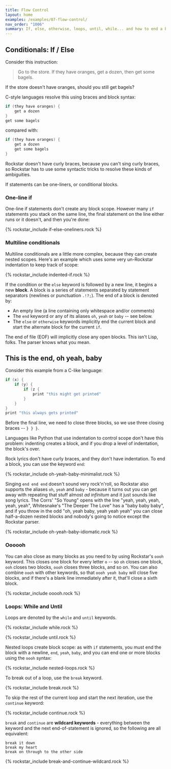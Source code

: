 ```yaml
---
title: Flow Control
layout: home
examples: /examples/07-flow-control/
nav_order: "1006"
summary: If, else, otherwise, loops, until, while... and how to end a block, oooh, yeah, baby.
---
```

## Conditionals: If / Else

Consider this instruction:

> Go to the store. If they have oranges, get a dozen, then get some bagels.

If the store doesn't have oranges, should you still get bagels?

C-style languages resolve this using braces and block syntax:

```c
if (they have oranges) {
	get a dozen
}
get some bagels
```
compared with:
```c
if (they have oranges) {
	get a dozen
	get some bagels
}
```

Rockstar doesn't have curly braces, because you can't sing curly braces, so Rockstar has to use some syntactic tricks to resolve these kinds of ambiguities.

If statements can be one-liners, or conditional blocks.
### One-line if

One-line if statements don't create any block scope. However many `if` statements you stack on the same line, the final statement on the line either runs or it doesn't, and then you're done:

{% rockstar_include if-else-oneliners.rock %}

### Multiline conditionals

Multiline conditionals are a little more complex, because they can create nested scopes. Here's an example which uses some very un-Rockstar indentation to keep track of scope:

{% rockstar_include indented-if.rock %}

If the condition or the `else` keyword is followed by a new line, it begins a new **block**. A block is a series of statements separated by statement separators (newlines or punctuation `.!?;`). The end of a block is denoted by:

* An empty line (a line containing only whitespace and/or comments)
* The `end` keyword or any of its aliases `oh`, `yeah` or `baby` -- see below.
* The `else` or `otherwise` keywords implicitly end the current block and start the alternate block for the current `if`.

The end of file (EOF) will implicitly close any open blocks. This isn't Lisp, folks. The parser knows what you mean.
## This is the end, oh yeah, baby

Consider this example from a C-like language:
```c
if (x) {
	if (y) {
		if (z {
			print "this might get printed"
		}
	}
}
print "this always gets printed"
```

Before the final line, we need to close three blocks, so we use three closing braces -- `} } }`.

Languages like Python that use indentation to control scope don't have this problem: indenting creates a block, and if you drop a level of indentation, the block's over.

Rock lyrics don't have curly braces, and they don't have indentation. To end a block, you can use the keyword `end`:

{% rockstar_include oh-yeah-baby-minimalist.rock %}

Singing `end end end` doesn't sound very rock'n'roll, so Rockstar also supports the aliases `oh`, `yeah` and `baby` - because it turns out you can get away with repeating that stuff almost *ad infinitum* and it just sounds like song lyrics. The Corrs' "So Young" opens with the line "yeah, yeah, yeah, yeah, yeah", Whitesnake's "The Deeper The Love" has a "baby baby baby", and if you throw in the odd "oh, yeah baby, yeah yeah yeah" you can close half-a-dozen nested blocks and nobody's going to notice except the Rockstar parser.

{% rockstar_include oh-yeah-baby-idiomatic.rock %}
### Oooooh

You can also close as many blocks as you need to by using Rockstar's `oooh` keyword. This closes one block for every letter `o` -- so `oh` closes one block, `ooh` closes two blocks, `oooh` closes three blocks, and so on. You can also combine `oooh` with other keywords, so that `oooh yeah baby` will close five blocks, and if there's a blank line immediately after it, that'll close a sixth block.

{% rockstar_include ooooh.rock %}

### Loops: While and Until

Loops are denoted by the `while` and `until` keywords.

{% rockstar_include while.rock %}

{% rockstar_include until.rock %}

Nested loops create block scope: as with `if` statements, you must end the block with a newline, `end`, `yeah`, `baby`, and you can end one or more blocks using the `oooh` syntax:

{% rockstar_include nested-loops.rock %}

 To break out of a loop, use the `break` keyword.

{% rockstar_include break.rock %}

To skip the rest of the current loop and start the next iteration, use the `continue` keyword:

{% rockstar_include continue.rock %}

`break` and `continue` are **wildcard keywords** - everything between the keyword and the next end-of-statement is ignored, so the following are all equivalent:

```
break it down
break my heart
break on through to the other side
```

{% rockstar_include break-and-continue-wildcard.rock %}





